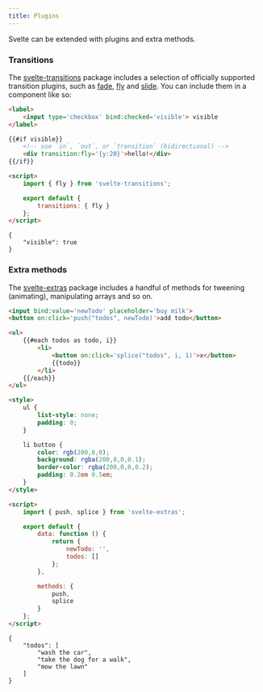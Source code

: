 ```yaml
---
title: Plugins
---
```


Svelte can be extended with plugins and extra methods.

### Transitions

The [svelte-transitions](https://github.com/sveltejs/svelte-transitions) package includes a selection of officially supported transition plugins, such as [fade](https://github.com/sveltejs/svelte-transitions-fade), [fly](https://github.com/sveltejs/svelte-transitions-fly) and [slide](https://github.com/sveltejs/svelte-transitions-slide). You can include them in a component like so:

```html
<label>
	<input type='checkbox' bind:checked='visible'> visible
</label>

{{#if visible}}
	<!-- use `in`, `out`, or `transition` (bidirectional) -->
	<div transition:fly='{y:20}'>hello!</div>
{{/if}}

<script>
	import { fly } from 'svelte-transitions';

	export default {
		transitions: { fly }
	};
</script>
```

```hidden-data
{
	"visible": true
}
```


### Extra methods

The [svelte-extras](https://github.com/sveltejs/svelte-extras) package includes a handful of methods for tweening (animating), manipulating arrays and so on.

```html
<input bind:value='newTodo' placeholder='buy milk'>
<button on:click='push("todos", newTodo)'>add todo</button>

<ul>
	{{#each todos as todo, i}}
		<li>
			<button on:click='splice("todos", i, 1)'>x</button>
			{{todo}}
		</li>
	{{/each}}
</ul>

<style>
	ul {
		list-style: none;
		padding: 0;
	}

	li button {
		color: rgb(200,0,0);
		background: rgba(200,0,0,0.1);
		border-color: rgba(200,0,0,0.2);
		padding: 0.2em 0.5em;
	}
</style>

<script>
	import { push, splice } from 'svelte-extras';

	export default {
		data: function () {
			return {
				newTodo: '',
				todos: []
			};
		},

		methods: {
			push,
			splice
		}
	};
</script>
```

```hidden-data
{
	"todos": [
		"wash the car",
		"take the dog for a walk",
		"mow the lawn"
	]
}
```